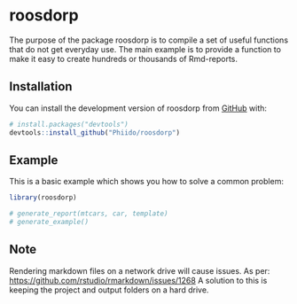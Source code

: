 
<!-- README.md is generated from README.Rmd. Please edit that file -->

# roosdorp

<!-- badges: start -->
<!-- badges: end -->

The purpose of the package roosdorp is to compile a set of useful
functions that do not get everyday use. The main example is to provide a
function to make it easy to create hundreds or thousands of Rmd-reports.

## Installation

You can install the development version of roosdorp from
[GitHub](https://github.com/phiido/rooosdorp) with:

``` r
# install.packages("devtools")
devtools::install_github("Phiido/roosdorp")
```

## Example

This is a basic example which shows you how to solve a common problem:

``` r
library(roosdorp)

# generate_report(mtcars, car, template)
# generate_example()
```

## Note

Rendering markdown files on a network drive will cause issues. As per:
<https://github.com/rstudio/rmarkdown/issues/1268> A solution to this is
keeping the project and output folders on a hard drive.
